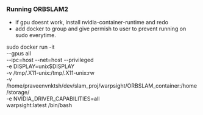 
### Running ORBSLAM2

- if gpu doesnt work, install nvidia-container-runtime and redo
- add docker to group and give permish to user to prevent running on sudo everytime.


sudo docker run -it \
--gpus all \
--ipc=host --net=host --privileged \
-e DISPLAY=unix$DISPLAY \
-v /tmp/.X11-unix:/tmp/.X11-unix:rw \
-v /home/praveenvnktsh/dev/slam_proj/warpsight/ORBSLAM_container:/home/storage/ \
-e NVIDIA_DRIVER_CAPABILITIES=all \
warpsight:latest /bin/bash

